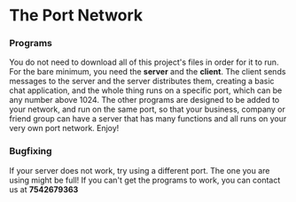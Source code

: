 # The Port Network
### Programs
You do not need to download all of this project's files in order for it to run. For the bare minimum, you need the **server** and the **client**. The client sends messages to the server and the server distributes them, creating a basic chat application, and the whole thing runs on a specific port, which can be any number above 1024. The other programs are designed to be added to your network, and run on the same port, so that your business, company or friend group can have a server that has many functions and all runs on your very own port network. Enjoy!

### Bugfixing
If your server does not work, try using a different port. The one you are using might be full! If you can't get the programs to work, you can contact us at **7542679363**
